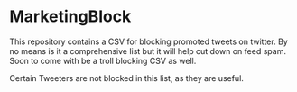 # MarketingBlock
This repository contains a CSV for blocking promoted tweets on twitter. By no means is it a comprehensive list but it will help cut down on feed spam. Soon to come with be a troll blocking CSV as well.


Certain Tweeters are not blocked in this list, as they are useful.
